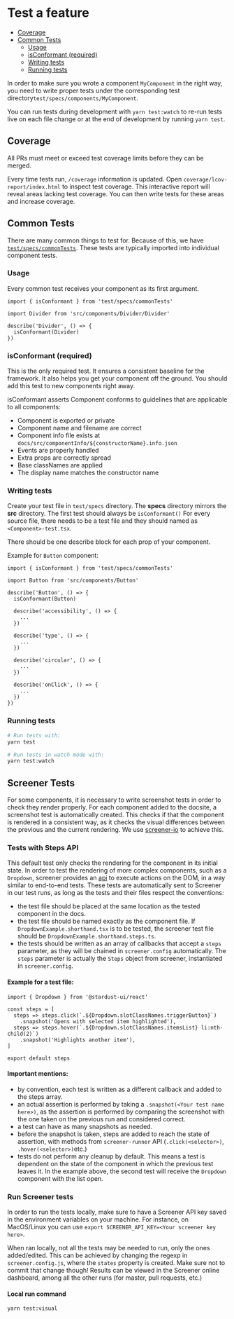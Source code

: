 Test a feature
==============

<!-- START doctoc generated TOC please keep comment here to allow auto update -->
<!-- DON'T EDIT THIS SECTION, INSTEAD RE-RUN doctoc TO UPDATE -->


- [Coverage](#coverage)
- [Common Tests](#common-tests)
  - [Usage](#usage)
  - [isConformant (required)](#isconformant-required)
  - [Writing tests](#writing-tests)
  - [Running tests](#running-tests)

<!-- END doctoc generated TOC please keep comment here to allow auto update -->

In order to make sure you wrote a component `MyComponent` in the right way, you need to write proper tests under the corresponding test directory`test/specs/components/MyComponent`.

You can run tests during development with `yarn test:watch` to re-run tests live on each file change or at the end of development by running `yarn test`.

## Coverage

All PRs must meet or exceed test coverage limits before they can be merged.

Every time tests run, `/coverage` information is updated. Open `coverage/lcov-report/index.html` to inspect test coverage. This interactive report will reveal areas lacking test coverage. You can then write tests for these areas and increase coverage.

## Common Tests

There are many common things to test for. Because of this, we have [`test/specs/commonTests`][1].
These tests are typically imported into individual component tests.

### Usage

Every common test receives your component as its first argument.

```tsx
import { isConformant } from 'test/specs/commonTests'

import Divider from 'src/components/Divider/Divider'

describe('Divider', () => {
  isConformant(Divider)
})

```

### isConformant (required)

This is the only required test. It ensures a consistent baseline for the framework. It also helps you get your component off the ground. You should add this test to new components right away.

isConformant asserts Component conforms to guidelines that are applicable to all components:

- Component is exported or private
- Component name and filename are correct
- Component info file exists at `docs/src/componentInfo/${constructorName}.info.json`
- Events are properly handled
- Extra props are correctly spread
- Base classNames are applied
- The display name matches the constructor name

### Writing tests

Create your test file in `test/specs` directory. The **specs** directory mirrors the **src** directory. The first test should always be `isConformant()`
For every source file, there needs to be a test file and they should named as `<Component>-test.tsx`.

There should be one describe block for each prop of your component.

Example for `Button` component:

```tsx
import { isConformant } from 'test/specs/commonTests'

import Button from 'src/components/Button'

describe('Button', () => {
  isConformant(Button)

  describe('accessibility', () => {
    ...
  })

  describe('type', () => {
    ...
  })

  describe('circular', () => {
    ...
  })

  describe('onClick', () => {
    ...
  })
})
```

### Running tests

```bash
# Run tests with:
yarn test

# Run tests in watch mode with:
yarn test:watch
```

[1]: https://github.com/stardust-ui/react/tree/master/test/specs/commonTests

## Screener Tests

For some components, it is necessary to write screenshot tests in order to check they render properly. For each component added to the docsite, a screenshot test is automatically created. This checks if that the component is rendered in a consistent way, as it checks the visual differences between the previous and the current rendering. We use [screener-io](https://screener.io/) to achieve this.

### Tests with Steps API

This default test only checks the rendering for the component in its initial state. In order to test the rendering of more complex components, such as a `Dropdown`, screener provides an [api](https://www.npmjs.com/package/screener-runner) to execute actions on the DOM, in a way similar to end-to-end tests. These tests are automatically sent to Screener in our test runs, as long as the tests and their files respect the conventions:
- the test file should be placed at the same location as the tested component in the docs.
- the test file should be named exactly as the component file. If `DropdownExample.shorthand.tsx` is to be tested, the screener test file should be `DropdownExample.shorthand.steps.ts`.
- the tests should be written as an array of callbacks that accept a `steps` parameter, as they will be chained in `screener.config` automatically. The `steps` parameter is actually the `Steps` object from screener, instantiated in `screener.config`.

#### Example for a test file:

```tsx
import { Dropdown } from '@stardust-ui/react'

const steps = [
  steps => steps.click(`.${Dropdown.slotClassNames.triggerButton}`)
    .snapshot('Opens with selected item highlighted'),
  steps => steps.hover(`.${Dropdown.slotClassNames.itemsList} li:nth-child(2)`)
    .snapshot('Highlights another item'),
]

export default steps
```

#### Important mentions:

- by convention, each test is written as a different callback and added to the steps array.
- an actual assertion is performed by taking a `.snapshot(<Your test name here>)`, as the assertion is performed by comparing the screenshot with the one taken on the previous run and considered correct.
- a test can have as many snapshots as needed.
- before the snapshot is taken, steps are added to reach the state of assertion, with methods from `screener-runner` API (`.click(<selector>)`, `.hover(<selector>)`etc.)
- tests do not perform any cleanup by default. This means a test is dependent on the state of the component in which the previous test leaves it. In the example above, the second test will receive the `Dropdown` component with the list open.

### Run Screener tests
In order to run the tests locally, make sure to have a Screener API key saved in the environment variables on your machine. For instance, on MacOS/Linux you can use `export SCREENER_API_KEY=<Your screener key here>`.

When ran locally, not all the tests may be needed to run, only the ones added/edited. This can be achieved by changing the regexp in `screener.config.js`, where the `states` property is created. Make sure not to commit that change though! Results can be viewed in the Screener online dashboard, among all the other runs (for master, pull requests, etc.)

#### Local run command

```bash
yarn test:visual
```
